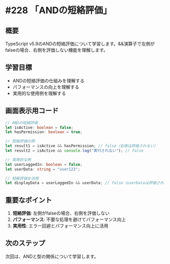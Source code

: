 # #228 「ANDの短絡評価」

## 概要
TypeScript v5.9のANDの短絡評価について学習します。&&演算子で左側がfalseの場合、右側を評価しない機能を理解します。

## 学習目標
- ANDの短絡評価の仕組みを理解する
- パフォーマンスの向上を理解する
- 実用的な使用例を理解する

## 画面表示用コード

```typescript
// ANDの短絡評価
let isActive: boolean = false;
let hasPermission: boolean = true;

// 短絡評価の例
let result1 = isActive && hasPermission; // false（右側は評価されない）
let result2 = isActive && console.log("実行されない"); // false

// 実用的な例
let userLoggedIn: boolean = false;
let userData: string = "user123";

// 短絡評価を活用
let displayData = userLoggedIn && userData; // false（userDataは評価されない）
```

## 重要なポイント
1. **短絡評価**: 左側がfalseの場合、右側を評価しない
2. **パフォーマンス**: 不要な処理を避けてパフォーマンス向上
3. **実用性**: エラー回避とパフォーマンス向上に活用

## 次のステップ
次回は、ANDと型の関係について学習します。
